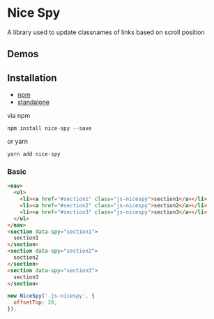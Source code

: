 # Nice Spy
A library used to update classnames of links based on scroll position

## Demos



## Installation
- [npm](https://www.npmjs.com/package/nice-spy)
- [standalone](https://raw.githubusercontent.com/appleple/nice-spy/master/js/nice-spy.js)

via npm
```shell
npm install nice-spy --save
```

or yarn

```shell
yarn add nice-spy
```

### Basic

```html
<nav>
  <ul>
    <li><a href="#section1" class="js-nicespy">section1</a></li>
    <li><a href="#section2" class="js-nicespy">section2</a></li>
    <li><a href="#section3" class="js-nicespy">section3</a></li>
  </ul>
</nav>
<section data-spy="section1">
  section1
</section>
<section data-spy="section2">
  section2
</section>
<section data-spy="section3">
  section3
</section>
```

```js
new NiceSpy('.js-nicespy', {
  offsetTop: 20,
});
```
